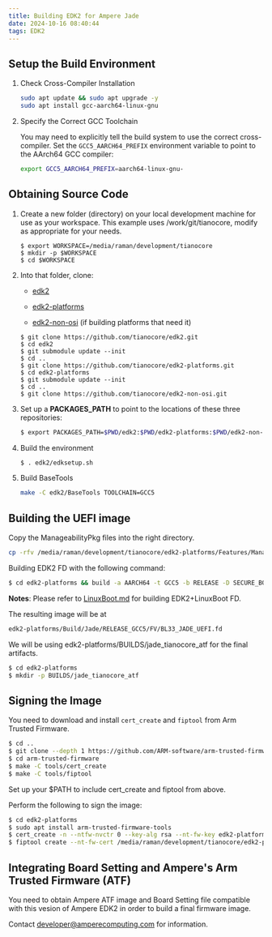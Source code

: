 ```yaml
---
title: Building EDK2 for Ampere Jade
date: 2024-10-16 08:40:44
tags: EDK2
---
```


## Setup the Build Environment

1. Check Cross-Compiler Installation

    ```sh
    sudo apt update && sudo apt upgrade -y
    sudo apt install gcc-aarch64-linux-gnu
    ```

2. Specify the Correct GCC Toolchain

   You may need to explicitly tell the build system to use the correct cross-compiler. Set the `GCC5_AARCH64_PREFIX` environment variable to point to the AArch64 GCC compiler:

   ```sh
   export GCC5_AARCH64_PREFIX=aarch64-linux-gnu-
   ```



## Obtaining Source Code

1. Create a new folder (directory) on your local development machine for use as your workspace. This example uses /work/git/tianocore, modify as appropriate for your needs.

   ```shell
   $ export WORKSPACE=/media/raman/development/tianocore
   $ mkdir -p $WORKSPACE
   $ cd $WORKSPACE
   ```

2. Into that folder, clone:

   - [edk2](https://github.com/tianocore/edk2)

   - [edk2-platforms](https://github.com/tianocore/edk2-platforms)

   - [edk2-non-osi](https://github.com/tianocore/edk2-non-osi) (if building platforms that need it)

   ```shell
   $ git clone https://github.com/tianocore/edk2.git
   $ cd edk2
   $ git submodule update --init
   $ cd ..
   $ git clone https://github.com/tianocore/edk2-platforms.git
   $ cd edk2-platforms
   $ git submodule update --init
   $ cd ..
   $ git clone https://github.com/tianocore/edk2-non-osi.git
   ```

3. Set up a **PACKAGES_PATH** to point to the locations of these three repositories:

   ```sh
   $ export PACKAGES_PATH=$PWD/edk2:$PWD/edk2-platforms:$PWD/edk2-non-osi
   ```

4. Build the environment

   ```sh
   $ . edk2/edksetup.sh
   ```

5. Build BaseTools

   ```sh
   make -C edk2/BaseTools TOOLCHAIN=GCC5
   ```



## Building the UEFI image

Copy the ManageabilityPkg files into the right directory.

```sh
cp -rfv /media/raman/development/tianocore/edk2-platforms/Features/ManageabilityPkg /media/raman/development/tianocore/edk2-platforms/
```

Building EDK2 FD with the following command:

```sh
$ cd edk2-platforms && build -a AARCH64 -t GCC5 -b RELEASE -D SECURE_BOOT_ENABLE -p Platform/Ampere/JadePkg/Jade.dsc
```

**Notes**: Please refer to [LinuxBoot.md](https://github.com/AmpereComputing/edk2-ampere-tools/blob/master/LinuxBoot.md) for building EDK2+LinuxBoot FD.

The resulting image will be at

```sh
edk2-platforms/Build/Jade/RELEASE_GCC5/FV/BL33_JADE_UEFI.fd
```

We will be using edk2-platforms/BUILDS/jade_tianocore_atf for the final artifacts.

```sh
$ cd edk2-platforms
$ mkdir -p BUILDS/jade_tianocore_atf
```



## Signing the Image

You need to download and install `cert_create` and `fiptool` from Arm Trusted Firmware.

```sh
$ cd ..
$ git clone --depth 1 https://github.com/ARM-software/arm-trusted-firmware.git
$ cd arm-trusted-firmware
$ make -C tools/cert_create
$ make -C tools/fiptool
```

Set up your $PATH to include cert_create and fiptool from above.

Perform the following to sign the image:

```sh
$ cd edk2-platforms
$ sudo apt install arm-trusted-firmware-tools
$ cert_create -n --ntfw-nvctr 0 --key-alg rsa --nt-fw-key edk2-platforms/Platform/Ampere/JadePkg/TestKeys/Dbb_AmpereTest.priv.pem --nt-fw-cert BUILDS/jade_tianocore_atf/jade_tianocore.fd.crt --nt-fw /media/raman/development/tianocore/Build/Jade/RELEASE_GCC5/FV/BL33_JADE_UEFI.fd
$ fiptool create --nt-fw-cert /media/raman/development/tianocore/edk2-platforms/BUILDS/jade_tianocore_atf/jade_tianocore.fd.crt --nt-fw /media/raman/development/tianocore/Build/Jade/RELEASE_GCC5/FV/BL33_JADE_UEFI.fd /media/raman/development/tianocore/edk2-platforms/BUILDS/jade_tianocore_atf/jade_tianocore.fip.signed
```



## Integrating Board Setting and Ampere's Arm Trusted Firmware (ATF)

You need to obtain Ampere ATF image and Board Setting file compatible with this vesion of Ampere EDK2 in order to build a final firmware image.

Contact [developer@amperecomputing.com](mailto:developer@amperecomputing.com) for information.
